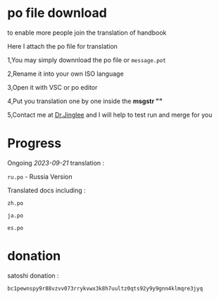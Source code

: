 # po file download
to enable more people join the translation of handbook

Here I attach the po file for translation

1,You may simply downnload the po file or `message.pot`

2,Rename it into your own ISO language 

3,Open it with VSC or po editor

4,Put you translation one by one inside the **msgstr ""**

5,Contact me at [Dr.Jinglee](https://twitter.com/ordjingle) and I will help to test run and merge for you

# Progress
Ongoing *2023-09-21* translation :

`ru.po`  - Russia Version

Translated docs including :

`zh.po`

`ja.po` 

`es.po`

# donation
satoshi donation : 
```
bc1pewnspy9r88vzvv073rrykvwx3k8h7uultz0qts92y9y9gnn4klmqre3jyq
```
